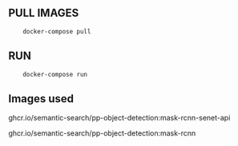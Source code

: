 ## PULL IMAGES

```
    docker-compose pull
```

## RUN 
```
    docker-compose run
```

## Images used
ghcr.io/semantic-search/pp-object-detection:mask-rcnn-senet-api

ghcr.io/semantic-search/pp-object-detection:mask-rcnn
